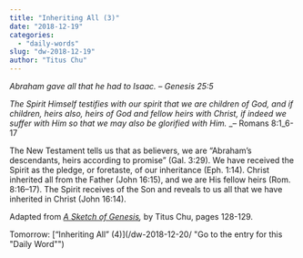 ```yaml
---
title: "Inheriting All (3)"
date: "2018-12-19"
categories: 
  - "daily-words"
slug: "dw-2018-12-19"
author: "Titus Chu"
---
```


_Abraham gave all that he had to Isaac._ _– Genesis 25:5_

_The Spirit Himself testifies with our spirit that we are children of God, and if children, heirs also, heirs of God and fellow heirs with Christ, if indeed we suffer with Him so that we may also be glorified with Him._ _– Romans 8:1_6-17

The New Testament tells us that as believers, we are “Abraham’s descendants, heirs according to promise” (Gal. 3:29). We have received the Spirit as the pledge, or foretaste, of our inheritance (Eph. 1:14). Christ inherited all from the Father (John 16:15), and we are His fellow heirs (Rom. 8:16–17). The Spirit receives of the Son and reveals to us all that we have inherited in Christ (John 16:14).

Adapted from _[A Sketch of Genesis](/book-gen-sketch "Go to the listing for this book"),_ by Titus Chu, pages 128-129.

Tomorrow: [“Inheriting All” (4)](/dw-2018-12-20/ "Go to the entry for this "Daily Word"")
